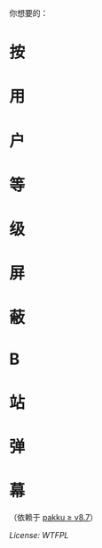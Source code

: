 你想要的：

# 按
# 用
# 户
# 等
# 级
# 屏
# 蔽
# B
# 站
# 弹
# 幕

（依赖于 [pakku ≥ v8.7](https://github.com/xmcp/pakku.js)）

*License: WTFPL*